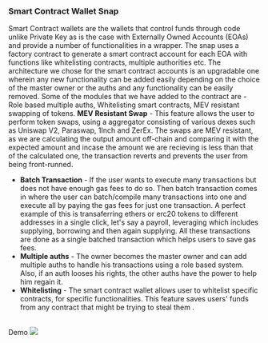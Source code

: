 ###  Smart Contract Wallet Snap
Smart Contract wallets are the wallets that control funds through code unlike Private Key as is the case with Externally Owned Accounts (EOAs) and provide a number of functionalities in a wrapper. The snap uses a factory contract to generate a smart contract account for each EOA with functions like whitelisting contracts, multiple authorities etc. 
The architecture we chose for the smart contract accounts is an upgradable one wherein any new functionality can be added easily depending on the choice of the master owner or the auths and any functionality can be easily removed. Some of the modules that we have added to the contract are - Role based multiple auths, Whitelisting smart contracts, MEV resistant swapping of tokens.
 **MEV Resistant Swap** - This feature allows the user to perform token swaps, using a aggregator consisting of various dexes such as Uniswap V2, Paraswap, 1Inch and ZerEx. The swaps are MEV resistant, as we are calculating the output amount off-chain and comparing it with the expected amount and incase the amount we are recieving is less than that of the calculated one, the transaction reverts and prevents the user from being front-runned.
* **Batch Transaction** - If the user wants to execute many transactions but does not have enough gas fees to do so. Then batch transaction comes in where the user can batch/compile many transactions into one and execute all by paying the gas fees for just one transaction. A perfect example of this is transaferring ethers or erc20 tokens to different addresses in a single click, let's say a payroll, leveraging which includes supplying, borrowing and then again supplying. All these transactions are done as a single batched transaction which helps users to save gas fees.
* **Multiple auths** - The owner becomes the master owner and can add multiple auths to handle his transactions using a role based system. Also, if an auth looses his rights, the other auths have the power to help him regain it.
* **Whitelisting** - The smart contract wallet allows user to whitelist specific contracts, for specific functionalities. This feature saves users' funds from any contract that might be trying to steal them .
<br>
 Demo
<img src = "/assets/sca.gif">
<br>

